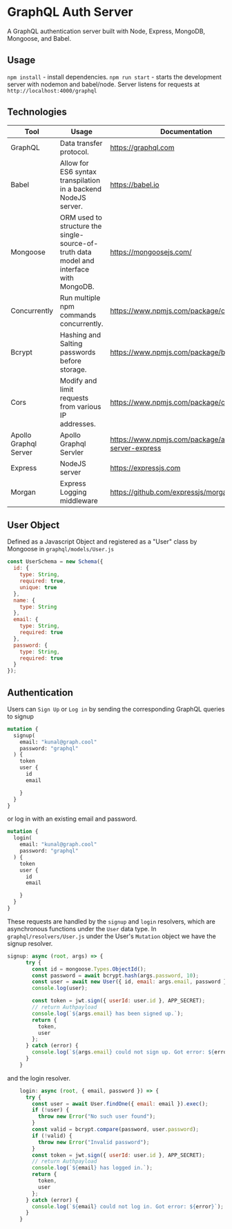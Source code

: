 # GraphQL Auth Server

A GraphQL authentication server built with Node, Express, MongoDB, Mongoose, and Babel.

## Usage

`npm install` - install dependencies.
`npm run start` - starts the development server with nodemon and babel/node.
Server listens for requests at `http://localhost:4000/graphql`

## Technologies


| Tool                  | Usage                                                                                   | Documentation                                       |
| --------------------- | --------------------------------------------------------------------------------------- | --------------------------------------------------- |
| GraphQL               | Data transfer protocol.                                                                 | https://graphql.com                                 |
| Babel                 | Allow for ES6 syntax transpilation in a backend NodeJS server.                          | https://babel.io                                    |
| Mongoose              | ORM used to structure the single-source-of-truth data model and interface with MongoDB. | https://mongoosejs.com/                             |
| Concurrently          | Run multiple npm commands concurrently.                                                 | https://www.npmjs.com/package/concurrently          |
| Bcrypt                | Hashing and Salting passwords before storage.                                           | https://www.npmjs.com/package/bcrypt                |
| Cors                  | Modify and limit requests from various IP addresses.                                    | https://www.npmjs.com/package/cors                  |
| Apollo Graphql Server | Apollo Graphql Servler                                                                  | https://www.npmjs.com/package/apollo-server-express |
| Express               | NodeJS server                                                                           | https://expressjs.com                               |
| Morgan                | Express Logging middleware                                                              | https://github.com/expressjs/morgan                 |



## User Object
Defined as a Javascript Object and registered as a "User" class by Mongoose in `graphql/models/User.js`

```javascript
const UserSchema = new Schema({
  id: {
    type: String,
    required: true,
    unique: true
  },
  name: {
    type: String
  },
  email: {
    type: String,
    required: true
  },
  password: {
    type: String,
    required: true
  }
});
```

## Authentication 

Users can `Sign Up` or `Log in` by sending the corresponding GraphQL queries to signup 
```graphql
mutation {
  signup(
    email: "kunal@graph.cool"
    password: "graphql"
  ) {
    token
    user {
      id
      email

    }
  }
}
```

or log in with an existing email and password.

```graphql
mutation {
  login(
    email: "kunal@graph.cool"
    password: "graphql"
  ) {
    token
    user {
      id
      email

    }
  }
}
```

These requests are handled by the `signup` and `login` resolvers, which are asynchronous functions under the `User` data type. In `graphql/resolvers/User.js` under the User's `Mutation` object we have the signup resolver.

```javascript
signup: async (root, args) => {
      try {
        const id = mongoose.Types.ObjectId();
        const password = await bcrypt.hash(args.password, 10);
        const user = await new User({ id, email: args.email, password }).save();
        console.log(user);

        const token = jwt.sign({ userId: user.id }, APP_SECRET);
        // return Authpayload
        console.log(`${args.email} has been signed up.`);
        return {
          token,
          user
        };
      } catch (error) {
        console.log(`${args.email} could not sign up. Got error: ${error}`);
      }
    }
```

and the login resolver.


```javascript 
    login: async (root, { email, password }) => {
      try {
        const user = await User.findOne({ email: email }).exec();
        if (!user) {
          throw new Error("No such user found");
        }
        const valid = bcrypt.compare(password, user.password);
        if (!valid) {
          throw new Error("Invalid password");
        }
        const token = jwt.sign({ userId: user.id }, APP_SECRET);
        // return Authpayload
        console.log(`${email} has logged in.`);
        return {
          token,
          user
        };
      } catch (error) {
        console.log(`${email} could not log in. Got error: ${error}`);
      }
    }
```